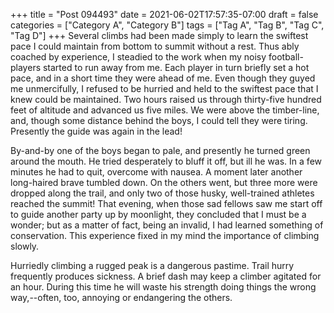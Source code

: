 +++
title = "Post 094493"
date = 2021-06-02T17:57:35-07:00
draft = false
categories = ["Category A", "Category B"]
tags = ["Tag A", "Tag B", "Tag C", "Tag D"]
+++
Several climbs had been made simply to learn the swiftest pace I could maintain from bottom to summit without a rest. Thus ably coached by experience, I steadied to the work when my noisy football-players started to run away from me. Each player in turn briefly set a hot pace, and in a short time they were ahead of me. Even though they guyed me unmercifully, I refused to be hurried and held to the swiftest pace that I knew could be maintained. Two hours raised us through thirty-five hundred feet of altitude and advanced us five miles. We were above the timber-line, and, though some distance behind the boys, I could tell they were tiring. Presently the guide was again in the lead!

By-and-by one of the boys began to pale, and presently he turned green around the mouth. He tried desperately to bluff it off, but ill he was. In a few minutes he had to quit, overcome with nausea. A moment later another long-haired brave tumbled down. On the others went, but three more were dropped along the trail, and only two of those husky, well-trained athletes reached the summit! That evening, when those sad fellows saw me start off to guide another party up by moonlight, they concluded that I must be a wonder; but as a matter of fact, being an invalid, I had learned something of conservation. This experience fixed in my mind the importance of climbing slowly.

Hurriedly climbing a rugged peak is a dangerous pastime. Trail hurry frequently produces sickness. A brief dash may keep a climber agitated for an hour. During this time he will waste his strength doing things the wrong way,--often, too, annoying or endangering the others.
